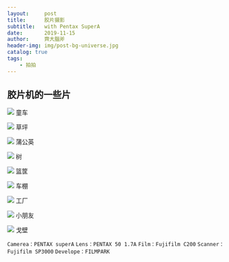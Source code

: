 ```yaml
---
layout:     post
title:      胶片摄影
subtitle:   with Pentax SuperA
date:       2019-11-15
author:     齊大腦斧
header-img: img/post-bg-universe.jpg
catalog: true
tags:
    - 拍拍
---
```


## 胶片机的一些片

![](https://tva1.sinaimg.cn/large/006y8mN6gy1g8z4hzv4njj318n0u04qr.jpg)
童车

![](https://tva1.sinaimg.cn/large/006y8mN6gy1g8z4idb4p5j318n0u0kjo.jpg)
草坪

![](https://tva1.sinaimg.cn/large/006y8mN6gy1g8z4ini2b4j318n0u0qv7.jpg)
蒲公英

![](https://tva1.sinaimg.cn/large/006y8mN6gy1g8z4izhj6rj318n0u0hdw.jpg)
树

![](https://tva1.sinaimg.cn/large/006y8mN6gy1g8z4jvzrqjj318n0u0kjn.jpg)
篮筐

![](https://tva1.sinaimg.cn/large/006y8mN6gy1g8z4k6itfyj318n0u07wj.jpg)
车棚

![](https://tva1.sinaimg.cn/large/006y8mN6gy1g8z4k2yd3sj318n0u0qv6.jpg)
工厂

![](https://tva1.sinaimg.cn/large/006y8mN6gy1g8z4jqnftfj318n0u01kz.jpg)
小朋友

![](https://tva1.sinaimg.cn/large/006y8mN6gy1g8z4jl6ko3j318n0u04qr.jpg)
戈壁

`Camerea：PENTAX superA`
`Lens：PENTAX 50 1.7A`
`Film：Fujifilm C200`
`Scanner：Fujifilm SP3000`
`Develope：FILMPARK`
